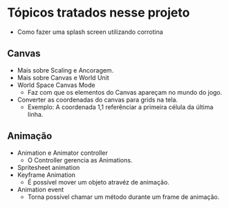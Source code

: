 # Tópicos tratados nesse projeto
* Como fazer uma splash screen utilizando corrotina

## Canvas
* Mais sobre Scaling e Ancoragem.
* Mais sobre Canvas e World Unit
* World Space Canvas Mode
    * Faz com que os elementos do Canvas apareçam no mundo do jogo.
* Converter as coordenadas do canvas para grids na tela.
    * Exemplo: A coordenada 1,1 referênciar a primeira célula da última linha.

## Animação
* Animation e Animator controller
    * O Controller gerencia as Animations.
* Spritesheet animation
* Keyframe Animation
    * É possível mover um objeto atravéz de animação.
* Animation event
    * Torna possível chamar um método durante um frame de animação.